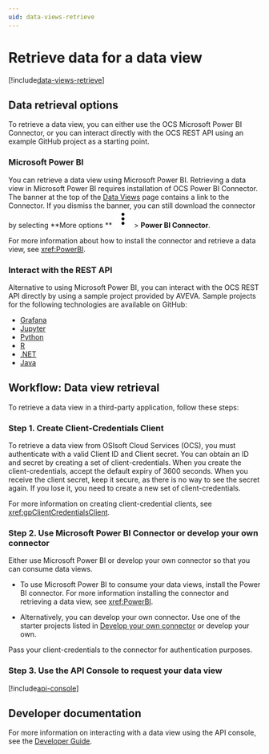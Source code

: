 ```yaml
---
uid: data-views-retrieve
---
```


# Retrieve data for a data view

[!include[data-views-retrieve](../../_includes/data-views-retrieve.md)]

## Data retrieval options

To retrieve a data view, you can either use the OCS Microsoft Power BI Connector, or you can interact directly with the OCS REST API using an example GitHub project as a starting point.

### Microsoft Power BI

You can retrieve a data view using Microsoft Power BI. Retrieving a data view in Microsoft Power BI requires installation of OCS Power BI Connector. The banner at the top of the [Data Views](xref:CreateDataView) page contains a link to the Connector. If you dismiss the banner, you can still download the connector by selecting **More options ** ![more options](../../_icons/default/dots-vertical.svg) > **Power BI Connector**.

For more information about how to install the connector and retrieve a data view, see <xref:PowerBI>.

### Interact with the REST API

Alternative to using Microsoft Power BI, you can interact with the OCS REST API directly by using a sample project provided by AVEVA. Sample projects for the following technologies are available on GitHub:

- [Grafana](https://github.com/osisoft/sample-adh-grafana-nodejs)
- [Jupyter](https://github.com/osisoft/sample-adh-data_views_jupyter-python)
- [Python](https://github.com/osisoft/sample-adh-data_views-python)
- [R](https://github.com/osisoft/sample-adh-data_views_r-r)
- [.NET](https://github.com/osisoft/sample-adh-data_views-dotnet)
- [Java](https://github.com/osisoft/sample-adh-data_views-java)

## Workflow: Data view retrieval

To retrieve a data view in a third-party application, follow these steps:

### Step 1. Create Client-Credentials Client

To retrieve a data view from OSIsoft Cloud Services (OCS), you must authenticate with a valid Client ID and Client secret. You can obtain an ID and secret by creating a set of client-credentials. When you create the client-credentials, accept the default expiry of 3600 seconds. When you receive the client secret, keep it secure, as there is no way to see the secret again. If you lose it, you need to create a new set of client-credentials.

For more information on creating client-credential clients, see <xref:gpClientCredentialsClient>.

### Step 2. Use Microsoft Power BI Connector or develop your own connector 

Either use Microsoft Power BI or develop your own connector so that you can consume data views.

- To use Microsoft Power BI to consume your data views, install the Power BI connector. For more information installing the connector and retrieving a data view, see <xref:PowerBI>.

- Alternatively, you can develop your own connector. Use one of the starter projects listed in [Develop your own connector](#develop-your-own-connector) or develop your own.

Pass your client-credentials to the connector for authentication purposes. 

### Step 3. Use the API Console to request your data view 

[!include[api-console](_includes/api-console.md)]

## Developer documentation

For more information on interacting with a data view using the API console, see the [Developer Guide](xref:DataViewsOverview).
